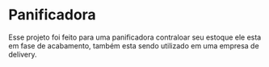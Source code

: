 # Panificadora
Esse projeto foi feito para uma panificadora contraloar seu estoque ele esta em fase de acabamento, também esta sendo utilizado em uma empresa de delivery.
